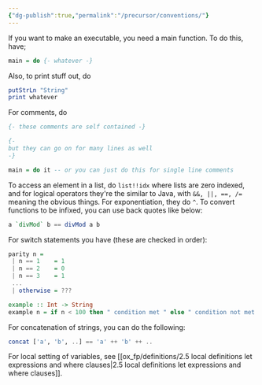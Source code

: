 ```yaml
---
{"dg-publish":true,"permalink":"/precursor/conventions/"}
---
```



If you want to make an executable, you need a main function. To do this, have;

```haskell
main = do {- whatever -}
```

Also, to print stuff out, do

```haskell
putStrLn "String"
print whatever
```

For comments, do

```haskell
{- these comments are self contained -}

{-
but they can go on for many lines as well
-}

main = do it -- or you can just do this for single line comments
```

To access an element in a list, do `list!!idx` where lists are zero indexed, and for logical operators they're the similar to Java, with `&&, ||, ==, /=` meaning the obvious things. For exponentiation, they do `^`. To convert functions to be infixed, you can use back quotes like below:

```haskell
a `divMod` b == divMod a b
```

For switch statements you have (these are checked in order):

```haskell
parity n = 
 | n == 1    = 1
 | n == 2    = 0
 | n == 3    = 1
 ...
 | otherwise = ???

example :: Int -> String
example n = if n < 100 then " condition met " else " condition not met "
```

For concatenation of strings, you can do the following:

```haskell
concat ['a', 'b', ..] == 'a' ++ 'b' ++ ..
```

For local setting of variables, see [[ox_fp/definitions/2.5 local definitions let expressions and where clauses\|2.5 local definitions let expressions and where clauses]].
